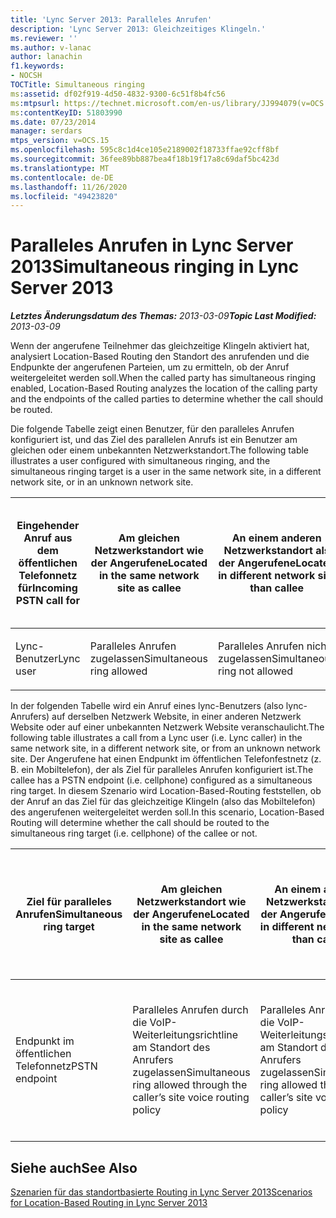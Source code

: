 ```yaml
---
title: 'Lync Server 2013: Paralleles Anrufen'
description: 'Lync Server 2013: Gleichzeitiges Klingeln.'
ms.reviewer: ''
ms.author: v-lanac
author: lanachin
f1.keywords:
- NOCSH
TOCTitle: Simultaneous ringing
ms:assetid: df02f919-4d50-4832-9300-6c51f8b4fc56
ms:mtpsurl: https://technet.microsoft.com/en-us/library/JJ994079(v=OCS.15)
ms:contentKeyID: 51803990
ms.date: 07/23/2014
manager: serdars
mtps_version: v=OCS.15
ms.openlocfilehash: 595c8c1d4ce105e2189002f18733ffae92cff8bf
ms.sourcegitcommit: 36fee89bb887bea4f18b19f17a8c69daf5bc423d
ms.translationtype: MT
ms.contentlocale: de-DE
ms.lasthandoff: 11/26/2020
ms.locfileid: "49423820"
---
```

# <a name="simultaneous-ringing-in-lync-server-2013"></a><span data-ttu-id="1f56a-103">Paralleles Anrufen in Lync Server 2013</span><span class="sxs-lookup"><span data-stu-id="1f56a-103">Simultaneous ringing in Lync Server 2013</span></span>

<div data-xmlns="http://www.w3.org/1999/xhtml">

<div class="topic" data-xmlns="http://www.w3.org/1999/xhtml" data-msxsl="urn:schemas-microsoft-com:xslt" data-cs="https://msdn.microsoft.com/">

<div data-asp="https://msdn2.microsoft.com/asp">



</div>

<div id="mainSection">

<div id="mainBody"><span data-ttu-id="1f56a-104">

<span> </span></span><span class="sxs-lookup"><span data-stu-id="1f56a-104">

<span> </span></span></span>

<span data-ttu-id="1f56a-105">_**Letztes Änderungsdatum des Themas:** 2013-03-09_</span><span class="sxs-lookup"><span data-stu-id="1f56a-105">_**Topic Last Modified:** 2013-03-09_</span></span>

<span data-ttu-id="1f56a-106">Wenn der angerufene Teilnehmer das gleichzeitige Klingeln aktiviert hat, analysiert Location-Based Routing den Standort des anrufenden und die Endpunkte der angerufenen Parteien, um zu ermitteln, ob der Anruf weitergeleitet werden soll.</span><span class="sxs-lookup"><span data-stu-id="1f56a-106">When the called party has simultaneous ringing enabled, Location-Based Routing analyzes the location of the calling party and the endpoints of the called parties to determine whether the call should be routed.</span></span>

<span data-ttu-id="1f56a-107">Die folgende Tabelle zeigt einen Benutzer, für den paralleles Anrufen konfiguriert ist, und das Ziel des parallelen Anrufs ist ein Benutzer am gleichen oder einem unbekannten Netzwerkstandort.</span><span class="sxs-lookup"><span data-stu-id="1f56a-107">The following table illustrates a user configured with simultaneous ringing, and the simultaneous ringing target is a user in the same network site, in a different network site, or in an unknown network site.</span></span>


<table>
<colgroup>
<col style="width: 25%" />
<col style="width: 25%" />
<col style="width: 25%" />
<col style="width: 25%" />
</colgroup>
<thead>
<tr class="header">
<th><span data-ttu-id="1f56a-108">Eingehender Anruf aus dem öffentlichen Telefonnetz für</span><span class="sxs-lookup"><span data-stu-id="1f56a-108">Incoming PSTN call for</span></span></th>
<th><span data-ttu-id="1f56a-109">Am gleichen Netzwerkstandort wie der Angerufene</span><span class="sxs-lookup"><span data-stu-id="1f56a-109">Located in the same network site as callee</span></span></th>
<th><span data-ttu-id="1f56a-110">An einem anderen Netzwerkstandort als der Angerufene</span><span class="sxs-lookup"><span data-stu-id="1f56a-110">Located in different network site than callee</span></span></th>
<th><span data-ttu-id="1f56a-111">Befindet sich auf der unbekannten Netzwerk Website oder ist für Location-Based Routing nicht aktiviert</span><span class="sxs-lookup"><span data-stu-id="1f56a-111">Located in unknown network site or not enabled for Location-Based Routing</span></span></th>
</tr>
</thead>
<tbody>
<tr class="odd">
<td><p><span data-ttu-id="1f56a-112">Lync-Benutzer</span><span class="sxs-lookup"><span data-stu-id="1f56a-112">Lync user</span></span></p></td>
<td><p><span data-ttu-id="1f56a-113">Paralleles Anrufen zugelassen</span><span class="sxs-lookup"><span data-stu-id="1f56a-113">Simultaneous ring allowed</span></span></p></td>
<td><p><span data-ttu-id="1f56a-114">Paralleles Anrufen nicht zugelassen</span><span class="sxs-lookup"><span data-stu-id="1f56a-114">Simultaneous ring not allowed</span></span></p></td>
<td><p><span data-ttu-id="1f56a-115">Paralleles Anrufen nicht zugelassen</span><span class="sxs-lookup"><span data-stu-id="1f56a-115">Simultaneous ring not allowed</span></span></p></td>
</tr>
</tbody>
</table>

  
<span data-ttu-id="1f56a-116">In der folgenden Tabelle wird ein Anruf eines lync-Benutzers (also lync-Anrufers) auf derselben Netzwerk Website, in einer anderen Netzwerk Website oder auf einer unbekannten Netzwerk Website veranschaulicht.</span><span class="sxs-lookup"><span data-stu-id="1f56a-116">The following table illustrates a call from a Lync user (i.e. Lync caller) in the same network site, in a different network site, or from an unknown network site.</span></span> <span data-ttu-id="1f56a-117">Der Angerufene hat einen Endpunkt im öffentlichen Telefonfestnetz (z. B. ein Mobiltelefon), der als Ziel für paralleles Anrufen konfiguriert ist.</span><span class="sxs-lookup"><span data-stu-id="1f56a-117">The callee has a PSTN endpoint (i.e. cellphone) configured as a simultaneous ring target.</span></span> <span data-ttu-id="1f56a-118">In diesem Szenario wird Location-Based-Routing feststellen, ob der Anruf an das Ziel für das gleichzeitige Klingeln (also das Mobiltelefon) des angerufenen weitergeleitet werden soll.</span><span class="sxs-lookup"><span data-stu-id="1f56a-118">In this scenario, Location-Based Routing will determine whether the call should be routed to the simultaneous ring target (i.e. cellphone) of the callee or not.</span></span>


<table>
<colgroup>
<col style="width: 25%" />
<col style="width: 25%" />
<col style="width: 25%" />
<col style="width: 25%" />
</colgroup>
<thead>
<tr class="header">
<th><span data-ttu-id="1f56a-119">Ziel für paralleles Anrufen</span><span class="sxs-lookup"><span data-stu-id="1f56a-119">Simultaneous ring target</span></span></th>
<th><span data-ttu-id="1f56a-120">Am gleichen Netzwerkstandort wie der Angerufene</span><span class="sxs-lookup"><span data-stu-id="1f56a-120">Located in the same network site as callee</span></span></th>
<th><span data-ttu-id="1f56a-121">An einem anderen Netzwerkstandort als der Angerufene</span><span class="sxs-lookup"><span data-stu-id="1f56a-121">Located in different network site than callee</span></span></th>
<th><span data-ttu-id="1f56a-122">Befindet sich auf der unbekannten Netzwerk Website oder ist für Location-Based Routing nicht aktiviert</span><span class="sxs-lookup"><span data-stu-id="1f56a-122">Located in unknown network site or not enabled for Location-Based Routing</span></span></th>
</tr>
</thead>
<tbody>
<tr class="odd">
<td><p><span data-ttu-id="1f56a-123">Endpunkt im öffentlichen Telefonnetz</span><span class="sxs-lookup"><span data-stu-id="1f56a-123">PSTN endpoint</span></span></p></td>
<td><p><span data-ttu-id="1f56a-124">Paralleles Anrufen durch die VoIP-Weiterleitungsrichtline am Standort des Anrufers zugelassen</span><span class="sxs-lookup"><span data-stu-id="1f56a-124">Simultaneous ring allowed through the caller’s site voice routing policy</span></span></p></td>
<td><p><span data-ttu-id="1f56a-125">Paralleles Anrufen durch die VoIP-Weiterleitungsrichtline am Standort des Anrufers zugelassen</span><span class="sxs-lookup"><span data-stu-id="1f56a-125">Simultaneous ring allowed through the caller’s site voice routing policy</span></span></p></td>
<td><p><span data-ttu-id="1f56a-126">Paralleles Anrufen durch die VoIP-Weiterleitungsrichtlinie an Trunks, die nicht für standortbasiertes Routing aktiviert sind, zugelassen</span><span class="sxs-lookup"><span data-stu-id="1f56a-126">Simultaneous ring allowed through the caller’s voice policy to trunks not enabled for Location-Based Routing</span></span></p></td>
</tr>
</tbody>
</table>


<div>

## <a name="see-also"></a><span data-ttu-id="1f56a-127">Siehe auch</span><span class="sxs-lookup"><span data-stu-id="1f56a-127">See Also</span></span>


[<span data-ttu-id="1f56a-128">Szenarien für das standortbasierte Routing in Lync Server 2013</span><span class="sxs-lookup"><span data-stu-id="1f56a-128">Scenarios for Location-Based Routing in Lync Server 2013</span></span>](lync-server-2013-scenarios-for-location-based-routing.md)  
  

<span data-ttu-id="1f56a-129"></div>

</div>

<span> </span>

</div>

</div>

</span><span class="sxs-lookup"><span data-stu-id="1f56a-129"></div>

</div>

<span> </span>

</div>

</div>

</span></span></div>

